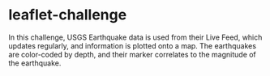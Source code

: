 # leaflet-challenge
In this challenge, USGS Earthquake data is used from their Live Feed, which updates regularly, and information is plotted onto a map. The earthquakes are color-coded by depth, and their marker correlates to the magnitude of the earthquake. 